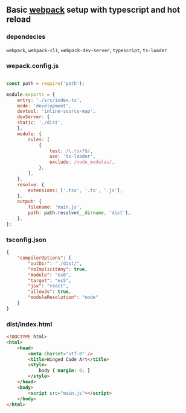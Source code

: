 ## Basic [webpack](https://webpack.js.org/) setup with typescript and hot reload

### dependecies
`webpack`, `webpack-cli`, `webpack-dev-server`, `typescript`,  `ts-loader`

### wepack.config.js

```js

const path = require('path');

module.exports = {
	entry: './src/index.ts',
	mode: 'development',
	devtool: 'inline-source-map',
	devServer: {
	static: './dist',
	},
	module: {
		rules: [
			{
				test: /\.tsx?$/,
				use: 'ts-loader',
				exclude: /node_modules/,
			},
		],
	},
	resolve: {
		extensions: ['.tsx', '.ts', '.js'],
	},
	output: {
		filename: 'main.js',
		path: path.resolve(__dirname, 'dist'),
	},
};
```

### tsconfig.json

```json
{
	"compilerOptions": {
		"outDir": "./dist/",
		"noImplicitAny": true,
		"module": "es6",
		"target": "es5",
		"jsx": "react",
		"allowJs": true,
		"moduleResolution": "node"
	}
}
```


### dist/index.html

```html
<!DOCTYPE html>
<html>
	<head>
		<meta charset="utf-8" />
		<title>Winged Code Art</title>
		<style>
			body { margin: 0; }
		</style>
	</head>
	<body>
		<script src="main.js"></script>
	</body>
</html>
```
